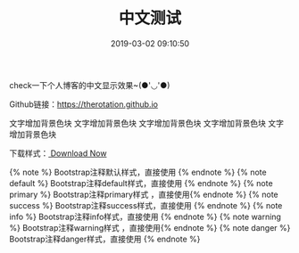 ﻿---
title: 中文测试
date: 2019-03-02 09:10:50
tags: css测试
categories: Hexo
---

check一下个人博客的中文显示效果~(●'◡'●)

Github链接：https://therotation.github.io

<!-- more -->

<span id="inline-blue"> 文字增加背景色块</span>
<span id="inline-purple"> 文字增加背景色块</span>
<span id="inline-yellow"> 文字增加背景色块</span>
<span id="inline-green"> 文字增加背景色块</span>
<span id="inline-grey"> 文字增加背景色块</span>

下载样式：<a id="download" href="https://git-scm.com/download/win"><i class="fa fa-download"></i><span> Download Now</span> </a>

{% note %} Bootstrap注释默认样式，直接使用 {% endnote %}
{% note default %} Bootstrap注释default样式，直接使用 {% endnote %}
{% note primary %} Bootstrap注释primary样式 ，直接使用{% endnote %}
{% note success %} Bootstrap注释success样式，直接使用 {% endnote %}
{% note info %} Bootstrap注释info样式，直接使用 {% endnote %}
{% note warning %} Bootstrap注释warning样式 ，直接使用{% endnote %}
{% note danger %} Bootstrap注释danger样式，直接使用 {% endnote %}